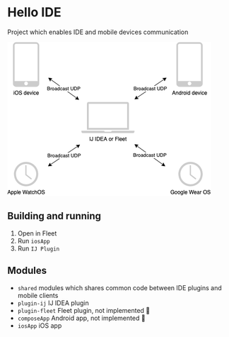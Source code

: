 # Hello IDE
Project which enables IDE and mobile devices communication

![basic-diagram](docs/basic-diagram.png)

## Building and running
1. Open in Fleet
2. Run `iosApp`
3. Run `IJ Plugin`

## Modules
- `shared` modules which shares common code between IDE plugins and mobile clients
- `plugin-ij` IJ IDEA plugin
- `plugin-fleet` Fleet plugin, not implemented 🚫
- `composeApp` Android app, not implemented 🚫
- `iosApp` iOS app